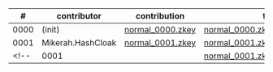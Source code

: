 | # | contributor | contribution | transcript | attestation |
| --- | --- | --- | --- | --- |
| 0000 | (init) | [normal_0000.zkey](https://storage.googleapis.com/trusted-setup.v1.zktrue-up.ts.finance/normal_0000.zkey) | [normal_0000.zkey.verification_transcript](https://storage.googleapis.com/trusted-setup.v1.zktrue-up.ts.finance/normal_0000.zkey.verification_transcript) |  |
| 0001 | Mikerah.HashCloak | [normal_0001.zkey](https://storage.googleapis.com/trusted-setup.v1.zktrue-up.ts.finance/normal_0001.zkey) | [normal_0001.zkey.verification_transcript](https://storage.googleapis.com/trusted-setup.v1.zktrue-up.ts.finance/normal_0001.zkey.verification_transcript) | [Attestation](../attestations/HashCloak.attestation) |
<!-- | 0001 | <name> | [normal_0001.zkey](https://storage.googleapis.com/trusted-setup.v1.zktrue-up.ts.finance/normal_0001.zkey) | [normal_0001.zkey.verification_transcript](https://storage.googleapis.com/trusted-setup.v1.zktrue-up.ts.finance/normal_0001.zkey.verification_transcript) | [Attestation](../attestations/<name>.attestation) | -->